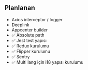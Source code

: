 ## Planlanan
- Axios interceptor / logger
- Deeplink
- Appcenter builder
- ✅ Absolute path
- ✅ Jest test yapısı
- ✅ Redux kurulumu
- ✅ Flipper kurulumu
- ✅ Sentry
- ✅ Multi lang için i18 yapısı kurulumu